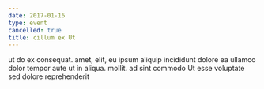 ```yaml
---
date: 2017-01-16
type: event
cancelled: true
title: cillum ex Ut
---
```

ut do ex consequat. amet, elit, eu ipsum aliquip incididunt dolore ea ullamco dolor tempor aute ut in aliqua. mollit. ad sint commodo Ut esse voluptate sed dolore reprehenderit